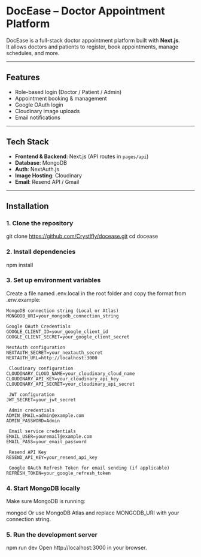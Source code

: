 # DocEase – Doctor Appointment Platform

DocEase is a full-stack doctor appointment platform built with **Next.js**.  
It allows doctors and patients to register, book appointments, manage schedules, and more.

---

## Features
- Role-based login (Doctor / Patient / Admin)
- Appointment booking & management
- Google OAuth login
- Cloudinary image uploads
- Email notifications

---

##  Tech Stack
- **Frontend & Backend**: Next.js (API routes in `pages/api`)
- **Database**: MongoDB
- **Auth**: NextAuth.js
- **Image Hosting**: Cloudinary
- **Email**: Resend API / Gmail

---

##  Installation

### 1. Clone the repository
git clone https://github.com/Crystlfly/docease.git
cd docease

### 2. Install dependencies
npm install

### 3. Set up environment variables
Create a file named .env.local in the root folder and copy the format from .env.example:

```
MongoDB connection string (Local or Atlas)
MONGODB_URI=your_mongodb_connection_string

Google OAuth Credentials
GOOGLE_CLIENT_ID=your_google_client_id
GOOGLE_CLIENT_SECRET=your_google_client_secret

NextAuth configuration
NEXTAUTH_SECRET=your_nextauth_secret
NEXTAUTH_URL=http://localhost:3000

 Cloudinary configuration
CLOUDINARY_CLOUD_NAME=your_cloudinary_cloud_name
CLOUDINARY_API_KEY=your_cloudinary_api_key
CLOUDINARY_API_SECRET=your_cloudinary_api_secret

 JWT configuration
JWT_SECRET=your_jwt_secret

 Admin credentials
ADMIN_EMAIL=admin@example.com
ADMIN_PASSWORD=Admin

 Email service credentials
EMAIL_USER=youremail@example.com
EMAIL_PASS=your_email_password

 Resend API Key
RESEND_API_KEY=your_resend_api_key

 Google OAuth Refresh Token for email sending (if applicable)
REFRESH_TOKEN=your_google_refresh_token
```

### 4. Start MongoDB locally
Make sure MongoDB is running:

  mongod
Or use MongoDB Atlas and replace MONGODB_URI with your connection string.

### 5. Run the development server
npm run dev
Open http://localhost:3000 in your browser.
